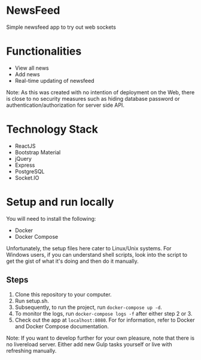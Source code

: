 # NewsFeed
Simple newsfeed app to try out web sockets

# Functionalities
- View all news
- Add news
- Real-time updating of newsfeed

Note: As this was created with no intention of deployment on the Web, there is close to no security measures such as hiding database password or authentication/authorization for server side API.

# Technology Stack
- ReactJS
- Bootstrap Material
- jQuery
- Express
- PostgreSQL
- Socket.IO

# Setup and run locally
You will need to install the following:
- Docker
- Docker Compose

Unfortunately, the setup files here cater to Linux/Unix systems.
For Windows users, if you can understand shell scripts, look into the script to get the gist of what it's doing and then do it manually.

## Steps
1. Clone this repository to your computer.
2. Run setup.sh.
3. Subsequently, to run the project, run `docker-compose up -d`.
4. To monitor the logs, run `docker-compose logs -f` after either step 2 or 3.
5. Check out the app at `localhost:8080`.
For for information, refer to Docker and Docker Compose documentation.

Note: If you want to develop further for your own pleasure, note that there is no livereload server. Either add new Gulp tasks yourself or live with refreshing manually.
